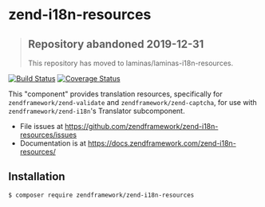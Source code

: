 # zend-i18n-resources

> ## Repository abandoned 2019-12-31
>
> This repository has moved to laminas/laminas-i18n-resources.

[![Build Status](https://secure.travis-ci.org/zendframework/zend-i18n-resources.svg?branch=master)](https://secure.travis-ci.org/zendframework/zend-i18n-resources)
[![Coverage Status](https://coveralls.io/repos/github/zendframework/zend-i18n-resources/badge.svg?branch=master)](https://coveralls.io/github/zendframework/zend-i18n-resources?branch=master)

This "component" provides translation resources, specifically for `zendframework/zend-validate` and
`zendframework/zend-captcha`, for use with `zendframework/zend-i18n`'s Translator subcomponent.

- File issues at https://github.com/zendframework/zend-i18n-resources/issues
- Documentation is at https://docs.zendframework.com/zend-i18n-resources/

## Installation

```console
$ composer require zendframework/zend-i18n-resources
```